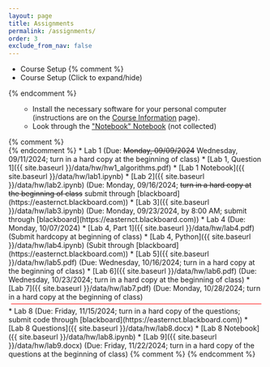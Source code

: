 ```yaml
---
layout: page
title: Assignments 
permalink: /assignments/
order: 3
exclude_from_nav: false 
---
```


* Course Setup
{% comment %}
* Course Setup <a data-toggle="collapse" data-target="#css">(Click to expand/hide)</a>
<div id = "css" class = "collapse" style = "margin:0px">
{% endcomment %}
<ul>
<ul>
    <li>Install the necessary software for your personal computer (instructions are on the <a href = "../info/">Course Information</a> page).</li>
    <li>Look through the <a href = "../data/notes/notebooks.ipynb">"Notebook" Notebook</a> (not collected)</li> 
</ul></ul>
{% comment %}
</div>
{% endcomment %}
* Lab 1 (Due: <strike>Monday, 09/09/2024</strike> Wednesday, 09/11/2024; turn in a hard copy at the beginning of class)
	* [Lab 1, Question 1]({{ site.baseurl }}/data/hw/hw1_algorithms.pdf) 
	* [Lab 1 Notebook]({{ site.baseurl }}/data/hw/lab1.ipynb) 
* [Lab 2]({{ site.baseurl }}/data/hw/lab2.ipynb) (Due: Monday, 09/16/2024; <strike>turn in a hard copy at the beginning of class</strike> submit through [blackboard](https://easternct.blackboard.com))
* [Lab 3]({{ site.baseurl }}/data/hw/lab3.ipynb) (Due: Monday, 09/23/2024, by 8:00 AM; submit through [blackboard](https://easternct.blackboard.com))
* Lab 4 (Due: Monday, 10/07/2024)
	* [Lab 4, Part 1]({{ site.baseurl }}/data/hw/lab4.pdf) (Submit hardcopy at beginning of class)
	* [Lab 4, Python]({{ site.baseurl }}/data/hw/lab4.ipynb) (Subit through [blackboard](https://easternct.blackboard.com))
* [Lab 5]({{ site.baseurl }}/data/hw/lab5.pdf) (Due: Wednesday, 10/16/2024; turn in a hard copy at the beginning of class)
* [Lab 6]({{ site.baseurl }}/data/hw/lab6.pdf) (Due: Wednesday, 10/23/2024; turn in a hard copy at the beginning of class)
* [Lab 7]({{ site.baseurl }}/data/hw/lab7.pdf) (Due: Monday, 10/28/2024; turn in a hard copy at the beginning of class)
<hr style = "margin:5px; height:1px; background-color:red;">
* Lab 8 (Due: Friday, 11/15/2024; turn in a hard copy of the questions; submit code through [blackboard](https://easternct.blackboard.com))
    * [Lab 8 Questions]({{ site.baseurl }}/data/hw/lab8.docx) 
    * [Lab 8 Notebook]({{ site.baseurl }}/data/hw/lab8.ipynb) 
* [Lab 9]({{ site.baseurl }}/data/hw/lab9.docx) (Due: Friday, 11/22/2024; turn in a hard copy of the questions at the beginning of class)
{% comment %}
{% endcomment %}

<script>
const pattern = RegExp('Due:.*([0-9]{2}/[0-9]+/[0-9]{4})');
elements = document.getElementsByTagName('li');

for (el of elements) {
        var res = pattern.exec(el.innerText);
        if (res != null && res.length >= 2) {
                if (new Date(res[1]) >= new Date()) {
                        el.className = 'due';
                }
        }
}
</script>


<style>

.hide {
  display:none
}

table, th, td {
  border: 0px solid black;
  border-collapse: collapse;
  text-align: center;
}

td.left {
    text-align: left;
}

a.hide, tr.hide {
    display: none;
}

.due {
    background-color: yellow
}

</style>
